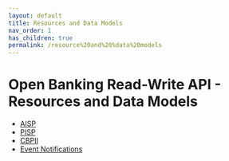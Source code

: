 ```yaml
---
layout: default
title: Resources and Data Models
nav_order: 1
has_children: true
permalink: /resource%20and%20%data%20models
---
```


# Open Banking Read-Write API - Resources and Data Models

* [AISP](aisp/README.md)
* [PISP](pisp/README.md)
* [CBPII](cbpii/README.md)
* [Event Notifications](event%20notifications/README.md)
